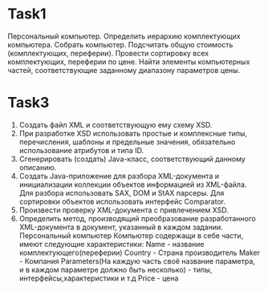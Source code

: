 Task1
=======
Персональный компьютер. Определить иерархию комплектующих компьютера. 
Собрать компьютер. Подсчитать общую стоимость (комплектующих, переферии).
Провести сортировку всех комплектующих, переферии по цене.
Найти элементы компьютерных частей, соответствующие заданному диапазону параметров цены.

Task3 
=======
1.	Создать файл XML и соответствующую ему схему XSD.
2.	При разработке XSD использовать простые и комплексные типы, перечисления, шаблоны и предельные значения, обязательно использование атрибутов и типа ID.
3.	Сгенерировать (создать) Java-класс, соответствующий данному описанию.
4.	Создать Java-приложение для разбора XML-документа и инициализации коллекции объектов информацией из XML-файла. Для разбора использовать SAX, DOM и StAX парсеры. Для сортировки объектов использовать интерфейс Comparator.
5.	Произвести проверку XML-документа с привлечением XSD.
6.	Определить метод, производящий преобразование разработанного XML-документа в документ, указанный в каждом задании.
Персональный компьютер
     Компьютер содержащи в себе части, имеют следующие характеристики:
     Name - название комплектующего(переферии)
     Country - Страна производитель
     Maker - Компания
     Рarameters(На каждую часть своё название параметра, и в каждом параметре должно быть несколько) - типы, интерфейсы,характеристики и т.д
     Price - цена